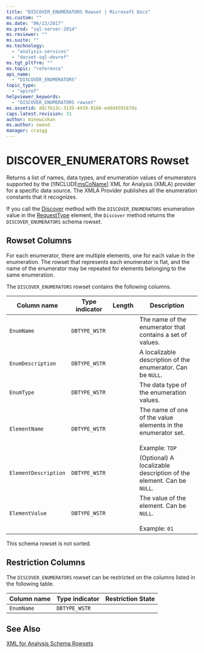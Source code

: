 ```yaml
---
title: "DISCOVER_ENUMERATORS Rowset | Microsoft Docs"
ms.custom: ""
ms.date: "06/13/2017"
ms.prod: "sql-server-2014"
ms.reviewer: ""
ms.suite: ""
ms.technology: 
  - "analysis-services"
  - "docset-sql-devref"
ms.tgt_pltfrm: ""
ms.topic: "reference"
api_name: 
  - "DISCOVER_ENUMERATORS"
topic_type: 
  - "apiref"
helpviewer_keywords: 
  - "DISCOVER_ENUMERATORS rowset"
ms.assetid: ddc7b13c-3135-4419-8166-eddd459167da
caps.latest.revision: 31
author: minewiskan
ms.author: owend
manager: craigg
---
```

# DISCOVER_ENUMERATORS Rowset
  Returns a list of names, data types, and enumeration values of enumerators supported by the [!INCLUDE[msCoName](../../../includes/msconame-md.md)] XML for Analysis (XMLA) provider for a specific data source. The XMLA Provider publishes all the enumeration constants that it recognizes.  
  
 If you call the [Discover](../../xmla/xml-elements-methods-discover.md) method with the `DISCOVER_ENUMERATORS` enumeration value in the [RequestType](../../xmla/xml-elements-properties/type-element-xmla.md) element, the `Discover` method returns the `DISCOVER_ENUMERATORS` schema rowset.  
  
## Rowset Columns  
 For each enumerator, there are multiple elements, one for each value in the enumeration. The rowset that represents each enumerator is flat, and the name of the enumerator may be repeated for elements belonging to the same enumeration.  
  
 The `DISCOVER_ENUMERATORS` rowset contains the following columns.  
  
|Column name|Type indicator|Length|Description|  
|-----------------|--------------------|------------|-----------------|  
|`EnumName`|`DBTYPE_WSTR`||The name of the enumerator that contains a set of values.|  
|`EnumDescription`|`DBTYPE_WSTR`||A localizable description of the enumerator. Can be `NULL`.|  
|`EnumType`|`DBTYPE_WSTR`||The data type of the enumeration values.|  
|`ElementName`|`DBTYPE_WSTR`||The name of one of the value elements in the enumerator set.<br /><br /> Example: `TDP`|  
|`ElementDescription`|`DBTYPE_WSTR`||(Optional) A localizable description of the element. Can be `NULL`.|  
|`ElementValue`|`DBTYPE_WSTR`||The value of the element. Can be `NULL`.<br /><br /> Example: `01`|  
  
 This schema rowset is not sorted.  
  
## Restriction Columns  
 The `DISCOVER_ENUMERATORS` rowset can be restricted on the columns listed in the following table.  
  
|Column name|Type indicator|Restriction State|  
|-----------------|--------------------|-----------------------|  
|`EnumName`|`DBTYPE_WSTR`||  
  
## See Also  
 [XML for Analysis Schema Rowsets](xml-for-analysis-schema-rowsets.md)  
  
  

